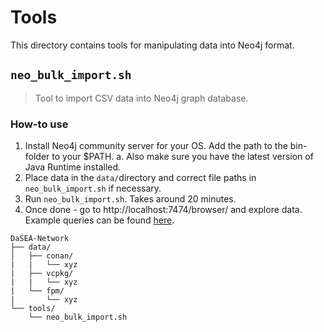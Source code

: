 # Tools

This directory contains tools for manipulating data into Neo4j format.

## `neo_bulk_import.sh`

> Tool to import CSV data into Neo4j graph database.

### How-to use

1. Install Neo4j community server for your OS. Add the path to the bin-folder to your $PATH.
    a. Also make sure you have the latest version of Java Runtime installed. 
2. Place data in the `data/`directory and correct file paths in `neo_bulk_import.sh` if necessary.
3. Run `neo_bulk_import.sh`. Takes around 20 minutes.
4. Once done - go to http://localhost:7474/browser/ and explore data. Example queries can be found [here](https://github.com/DaSEA-project/DaSEA-Network/blob/main/tools/neo4j-import/queries.md).

```
DaSEA-Network
├── data/
│   ├── conan/
|   |   └── xyz
|   ├── vcpkg/
|   |   └── xyz
|   └── fpm/
|       └── xyz
└── tools/
    └── neo_bulk_import.sh
```
